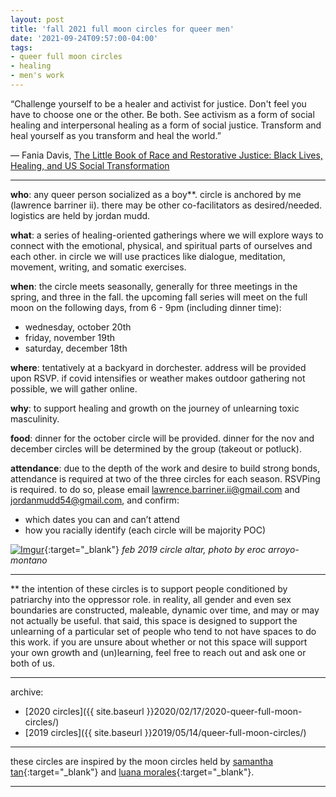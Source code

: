 ```yaml
---
layout: post
title: 'fall 2021 full moon circles for queer men'
date: '2021-09-24T09:57:00-04:00'
tags:
- queer full moon circles
- healing
- men's work
--- 
```


“Challenge yourself to be a healer and activist for justice. Don't feel you have to choose one or the other. Be both. See activism as a form of social healing and interpersonal healing as a form of social justice. Transform and heal yourself as you transform and heal the world.”

— Fania Davis, [The Little Book of Race and Restorative Justice: Black Lives, Healing, and US Social Transformation](https://www.goodreads.com/book/show/34145663-the-little-book-of-race-and-restorative-justice)

---

**who**: any queer person socialized as a boy**. circle is anchored by me (lawrence barriner ii). there may be other co-facilitators as desired/needed. logistics are held by jordan mudd. 

**what**: a series of healing-oriented gatherings where we will explore ways to connect with the emotional, physical, and spiritual parts of ourselves and each other. in circle we will use practices like dialogue, meditation, movement, writing, and somatic exercises.

**when**: the circle meets seasonally, generally for three meetings in the spring, and three in the fall. the upcoming fall series will meet on the full moon on the following days, from 6 - 9pm (including dinner time):

- wednesday, october 20th
- friday, november 19th
- saturday, december 18th

**where**: tentatively at a backyard in dorchester. address will be provided upon RSVP. if covid intensifies or weather makes outdoor gathering not possible, we will gather online. 

**why**: to support healing and growth on the journey of unlearning toxic masculinity.

**food**: dinner for the october circle will be provided. dinner for the nov and december circles will be determined by the group (takeout or potluck). 

**attendance**: due to the depth of the work and desire to build strong bonds, attendance is required at two of the three circles for each season. RSVPing is required. to do so, please email lawrence.barriner.ii@gmail.com and jordanmudd54@gmail.com, and confirm:

- which dates you can and can’t attend
- how you racially identify (each circle will be majority POC)

[![Imgur](https://i.imgur.com/BlaFrvw.png)](https://i.imgur.com/BlaFrvw.png){:target="_blank"}
*feb 2019 circle altar, photo by eroc arroyo-montano*

---

** the intention of these circles is to support people conditioned by patriarchy into the oppressor role. in reality, all gender and even sex boundaries are constructed, maleable, dynamic over time, and may or may not actually be useful. that said, this space is designed to support the unlearning of a particular set of people who tend to not have spaces to do this work. if you are unsure about whether or not this space will support your own growth and (un)learning, feel free to reach out and ask one or both of us. 

---

archive: 

* [2020 circles]({{ site.baseurl }}2020/02/17/2020-queer-full-moon-circles/)
* [2019 circles]({{ site.baseurl }}2019/05/14/queer-full-moon-circles/)

---

these circles are inspired by the moon circles held by [samantha tan](https://www.samanthajtan.com/bio){:target="_blank"} and [luana morales](https://www.handsofgaiareiki.com/){:target="_blank"}. 

---

<!-- hyperlink bank -->


<!-- &#042; = asterisk -->
<!-- &#039; = single quote '-->
